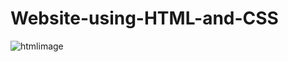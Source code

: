 # Website-using-HTML-and-CSS

![htmlimage](https://user-images.githubusercontent.com/60343610/116261194-06253700-a795-11eb-9685-d81f40cf42d9.png)
